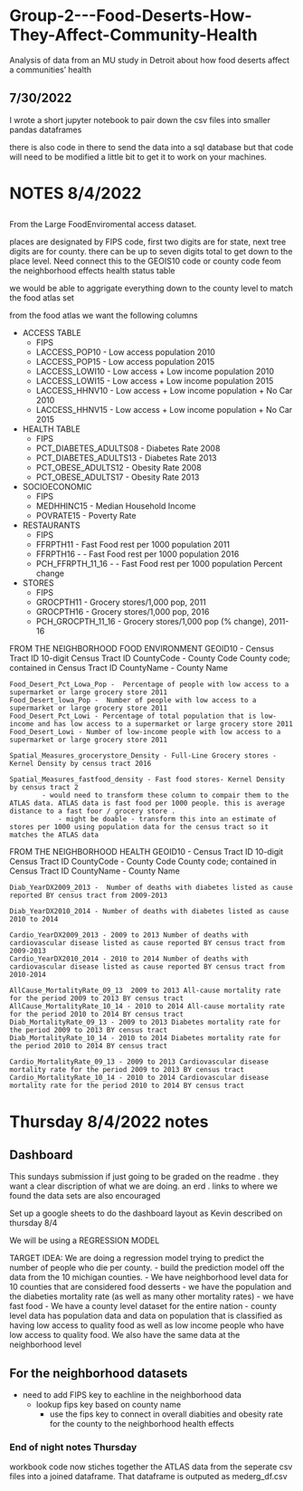 # Group-2---Food-Deserts-How-They-Affect-Community-Health
Analysis of data from an MU study in Detroit about how food deserts affect a communities’ health

## 7/30/2022

I wrote a short jupyter notebook to pair down the csv files into smaller pandas dataframes

there is also code in there to send the data into a sql database but that code will need to be modified a little bit to get it to work on your machines.


# NOTES 8/4/2022
##

From the Large FoodEnviromental access dataset. 

places are designated by FIPS code, first two digits are for state, next tree digits are for county. there can be up to seven digits total to get down to the place level. Need connect this to the GEOIS10 code or county code feom the neighborhood effects health status table

we would be able to aggrigate everything down to the county level to match the food atlas set



from the food atlas we want the following columns
- ACCESS TABLE
    - FIPS
    - LACCESS_POP10 - Low access population 2010
    - LACCESS_POP15 - Low access population 2015
    - LACCESS_LOWI10 - Low access + Low income population 2010
    - LACCESS_LOWI15 - Low access + Low income population 2015
    - LACCESS_HHNV10 - Low access + Low income population + No Car 2010
    - LACCESS_HHNV15 - Low access + Low income population + No Car 2015
- HEALTH TABLE
    - FIPS
    - PCT_DIABETES_ADULTS08 - Diabetes Rate 2008
    - PCT_DIABETES_ADULTS13 - Diabetes Rate 2013
    - PCT_OBESE_ADULTS12 - Obesity Rate 2008
    - PCT_OBESE_ADULTS17 - Obesity Rate 2013
- SOCIOECONOMIC
    - FIPS
    - MEDHHINC15 - Median Household Income
    - POVRATE15 - Poverty Rate
- RESTAURANTS
    - FIPS
    - FFRPTH11 - Fast Food rest per 1000 population 2011
    - FFRPTH16 - - Fast Food rest per 1000 population 2016
    - PCH_FFRPTH_11_16 - - Fast Food rest per 1000 population Percent change
- STORES
    - FIPS
    - GROCPTH11 - Grocery stores/1,000 pop, 2011	
    - GROCPTH16 - Grocery stores/1,000 pop, 2016	
    - PCH_GROCPTH_11_16 - Grocery stores/1,000 pop (% change), 2011-16	





FROM THE NEIGHBORHOOD FOOD ENVIRONMENT
    GEOID10 - Census Tract ID 10-digit Census Tract ID
    CountyCode - County Code County code; contained in Census Tract ID
    CountyName - County Name

    Food_Desert_Pct_Lowa_Pop -  Percentage of people with low access to a supermarket or large grocery store 2011
    Food_Desert_lowa_Pop -  Number of people with low access to a supermarket or large grocery store 2011
    Food_Desert_Pct_Lowi - Percentage of total population that is low-income and has low access to a supermarket or large grocery store 2011
    Food_Desert_Lowi - Number of low-income people with low access to a supermarket or large grocery store 2011

    Spatial_Measures_grocerystore_Density - Full-Line Grocery stores - Kernel Density by census tract 2016 
        
    Spatial_Measures_fastfood_density - Fast food stores- Kernel Density by census tract 2
            - would need to transform these column to compair them to the ATLAS data. ATLAS data is fast food per 1000 people. this is average distance to a fast foor / grocery store . 
                - might be doable - transform this into an estimate of stores per 1000 using population data for the census tract so it matches the ATLAS data



FROM THE NEIGHBORHOOD HEALTH
    GEOID10 - Census Tract ID 10-digit Census Tract ID
    CountyCode - County Code County code; contained in Census Tract ID
    CountyName - County Name

    Diab_YearDX2009_2013 -  Number of deaths with diabetes listed as cause reported BY census tract from 2009-2013

    Diab_YearDX2010_2014 - Number of deaths with diabetes listed as cause 2010 to 2014

    Cardio_YearDX2009_2013 - 2009 to 2013 Number of deaths with cardiovascular disease listed as cause reported BY census tract from 2009-2013
    Cardio_YearDX2010_2014 - 2010 to 2014 Number of deaths with cardiovascular disease listed as cause reported BY census tract from 2010-2014

    AllCause_MortalityRate_09_13  2009 to 2013 All-cause mortality rate for the period 2009 to 2013 BY census tract
    AllCause_MortalityRate_10_14 - 2010 to 2014 All-cause mortality rate for the period 2010 to 2014 BY census tract
    Diab_MortalityRate_09_13 - 2009 to 2013 Diabetes mortality rate for the period 2009 to 2013 BY census tract
    Diab_MortalityRate_10_14 - 2010 to 2014 Diabetes mortality rate for the period 2010 to 2014 BY census tract

    Cardio_MortalityRate_09_13 - 2009 to 2013 Cardiovascular disease mortality rate for the period 2009 to 2013 BY census tract
    Cardio_MortalityRate_10_14 - 2010 to 2014 Cardiovascular disease mortality rate for the period 2010 to 2014 BY census tract




# Thursday 8/4/2022 notes
## Dashboard
This sundays submission if just going to be graded on the readme . they want a clear discription of what we are doing. an erd . links to where we found the data sets are also encouraged

Set up a google sheets to do the dashboard layout as Kevin described on thursday 8/4

We will be using a REGRESSION MODEL

TARGET IDEA: We are doing a regression model trying to predict the number of people who die per county.
    - build the prediction model off the data from the 10 michigan counties.
    - We have neighborhood level data for 10 counties that are considered food desserts
        -  we have the population and the diabeties mortality rate (as well as many other mortality rates) 
        - we have fast food
    - We have a county level dataset for the entire nation
        - county level data has population data and data on population that is classified as having low access to quality food as well as low income people who have low access to quality food. We also have the same data at the neighborhood level

## For the neighborhood datasets

- need to add FIPS key to eachline in the neighborhood data
    - lookup fips key based on county name
        - use the fips key to connect in overall diabities and obesity rate for the county to the neighborhood health effects 

### End of night notes Thursday

workbook code now stiches together the ATLAS data from the seperate csv files into a joined dataframe. That dataframe is outputed as mederg_df.csv
